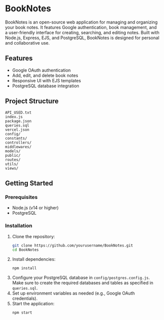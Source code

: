 # BookNotes

BookNotes is an open-source web application for managing and organizing your book notes. It features Google authentication, book management, and a user-friendly interface for creating, searching, and editing notes. Built with Node.js, Express, EJS, and PostgreSQL, BookNotes is designed for personal and collaborative use.

## Features
- Google OAuth authentication
- Add, edit, and delete book notes
- Responsive UI with EJS templates
- PostgreSQL database integration

## Project Structure
```
API_USED.txt
index.js
package.json
queries.sql
vercel.json
config/
constants/
controllers/
middlewares/
models/
public/
routes/
utils/
views/
```

## Getting Started

### Prerequisites
- Node.js (v14 or higher)
- PostgreSQL

### Installation
1. Clone the repository:
   ```bash
   git clone https://github.com/yourusername/BookNotes.git
   cd BookNotes
   ```
2. Install dependencies:
   ```bash
   npm install
   ```
3. Configure your PostgreSQL database in `config/postgres.config.js`. Make sure to create the required databases and tables as specified in `queries.sql`.
4. Set up environment variables as needed (e.g., Google OAuth credentials).
5. Start the application:
   ```bash
   npm start
   ```
